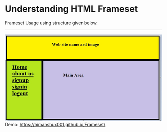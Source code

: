 # Understanding HTML Frameset

Frameset Usage using structure given below.

---

![My Image](Structure.png)
Demo: <https://himanshux001.github.io/Frameset/>

